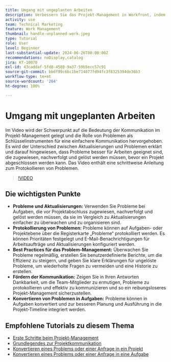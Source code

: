 ```yaml
---
title: Umgang mit ungeplanten Arbeiten
description: Verbessern Sie das Projekt-Management in Workfront, indem Sie Probleme effektiv nachverfolgen und lösen, Protokollierungs-Tools einsetzen, Best Practices implementieren, die Kommunikation fördern und Probleme nahtlos in Aufgaben konvertieren, um die Ausführung zu optimieren.
activity: use
team: Technical Marketing
feature: Work Management
thumbnail: handle-unplanned-work.jpeg
type: Tutorial
role: User
level: Beginner
last-substantial-update: 2024-06-26T00:00:00Z
recommendations: noDisplay,catalog
jira: KT-10070
exl-id: 43caddaf-5fd8-4580-9a37-59b5ecc57c91
source-git-commit: bbdf99c6bc1be714077fd94fc3f8325394de36b3
workflow-type: tm+mt
source-wordcount: '264'
ht-degree: 100%

---
```


# Umgang mit ungeplanten Arbeiten

Im Video wird der Schwerpunkt auf die Bedeutung der Kommunikation im Projekt-Management gelegt und die Rolle von Problemen als Schlüsselinstrumenten für eine einfachere Kommunikation hervorgehoben. Es wird der Unterschied zwischen Aktualisierungen und Problemen erklärt und darauf hingewiesen, dass Probleme besser für Arbeiten geeignet sind, die zugewiesen, nachverfolgt und gelöst werden müssen, bevor ein Projekt abgeschlossen werden kann. Das Video enthält eine schrittweise Anleitung zum Protokollieren von Problemen. 


>[!VIDEO](https://video.tv.adobe.com/v/3446575/?quality=12&learn=on&enablevpops=1&captions=ger)

## Die wichtigsten Punkte

* **Probleme und Aktualisierungen:** Verwenden Sie Probleme bei Aufgaben, die vor Projektabschluss zugewiesen, nachverfolgt und gelöst werden müssen, da sie im Vergleich zu Aktualisierungen einfacher zu überwachen und zu organisieren sind. 
* **Protokollierung von Problemen:** Probleme können auf Aufgaben- oder Projektebene über die Registerkarte „Probleme“ protokolliert werden. Es können Prioritäten festgelegt und E-Mail-Benachrichtigungen für Arbeitsaufträge und Aktualisierungen konfiguriert werden.
* **Best Practices für das Problem-Management:** Überwachen Sie Probleme regelmäßig, erstellen Sie benutzerdefinierte Berichte, um die Effizienz zu steigern, und geben Sie klare Erklärungen für ungelöste Probleme, um wiederholte Fragen zu vermeiden und eine Historie zu erstellen. 
* **Fördern der Kommunikation:** Zeigen Sie in Ihren Antworten Dankbarkeit, um die Team-Mitglieder zu ermutigen, Probleme zu protokollieren und effektiv zu kommunizieren und so ein reibungsloseres Projekt-Management sicherzustellen. 
* **Konvertieren von Problemen in Aufgaben:** Probleme können in Aufgaben konvertiert und zur besseren Planung und Ausführung in die Projekt-Timeline integriert werden. 


## Empfohlene Tutorials zu diesem Thema

* [Erste Schritte beim Projekt-Management](/help/manage-work/projects/getting-started-manage-a-project.md)
* [Grundlegendes zur Projektkommunikation](/help/manage-work/projects/understand-project-communication.md)
* [Konvertieren eines Problems oder einer Anfrage in ein Projekt](/help/manage-work/issues-requests/create-a-project-from-a-request.md)
* [Konvertieren eines Problems oder einer Anfrage in eine Aufgabe](/help/manage-work/issues-requests/convert-issues-to-other-work-items.md)
